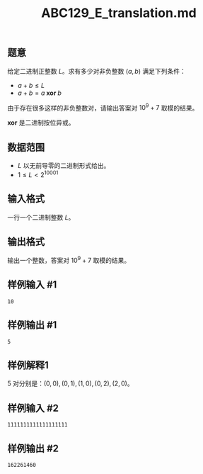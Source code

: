 ﻿---
title: "ABC129_E_translation.md"
tags: []
author: ""
created: ""
---

## 题意

给定二进制正整数 $L$。求有多少对非负整数 $(a,b)$ 满足下列条件：
- $a+b\le L$
- $a+b=a\;\mathbf{xor}\;b$

由于存在很多这样的非负整数对，请输出答案对 $10^9+7$ 取模的结果。

$\mathbf{xor}$ 是二进制按位异或。

## 数据范围

- $L$ 以无前导零的二进制形式给出。
- $1\le L< 2^{10001}$

## 输入格式

一行一个二进制整数 $L$。

## 输出格式

输出一个整数，答案对 $10^9+7$ 取模的结果。

## 样例输入 #1
```
10
```

## 样例输出 #1
```
5
```

## 样例解释1

$5$ 对分别是：$(0,0),(0,1),(1,0),(0,2),(2,0)$。

## 样例输入 #2

```
1111111111111111111
```

## 样例输出 #2

```
162261460
```

